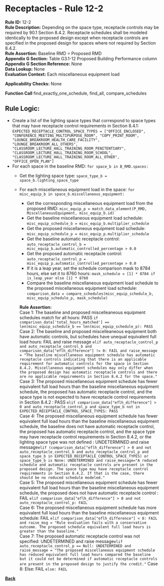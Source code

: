 # Receptacles - Rule 12-2
**Rule ID:** 12-2  
**Rule Description:** Depending on the space type, receptacle controls may be required by 90.1 Section 8.4.2. Receptacle schedules shall be modeled identically to the proposed design except when receptacle controls are specified in the proposed design for spaces where not required by Section 8.4.2.  
**Rule Assertion:** Baseline RMD = Proposed RMD  
**Appendix G Section:** Table G3.1-12 Proposed Building Performance column  
**Appendix G Section Reference:** None  
**Data Lookup:** None  
**Evaluation Context:** Each miscellaneous equipment load

**Applicability Checks:** None

**Function Call**
find_exactly_one_schedule, find_all, compare_schedules


## Rule Logic:  
- Create a list of the lighting space types that correspond to space types that may have receptacle control requirements in Section 8.4.1: `EXPECTED_RECEPTACLE_CONTROL_SPACE_TYPES = ["OFFICE_ENCLOSED", "CONFERENCE_MEETING_MULTIPURPOSE_ROOM", "COPY_PRINT_ROOM", "LOUNGE_BREAKROOM_HEALTH_CARE_FACILITY", "LOUNGE_BREAKROOM_ALL_OTHERS", "CLASSROOM_LECTURE_HALL_TRAINING_ROOM_PENITENTIARY", "CLASSROOM_LECTURE_HALL_TRAINING_ROOM_SCHOOL", "CLASSROOM_LECTURE_HALL_TRAINING_ROOM_ALL_OTHER", "OFFICE_OPEN_PLAN"]`  
- For each space in the baseline RMD: `for space_b in B_RMD.spaces:`  
  - Get the lighting space type: `space_type_b = space_b.lighting_space_type`
  - For each miscellaneous equipment load in the space: `for misc_equip_b in space_b.miscellaneous_equipment:`
    - Get the corresponding miscellaneous equipment load from the proposed RMD: `misc_equip_p = match_data_element(P_RMD, MiscellaneousEquipment, misc_equip_b.id)`
    - Get the baseline miscellaneous equipment load schedule: `misc_equip_schedule_b = misc_equip_b.multiplier_schedule`
    - Get the proposed miscellaneous equipment load schedule: `misc_equip_schedule_p = misc_equip_p.multiplier_schedule`
    - Get the baseline automatic receptacle control: `auto_receptacle_control_b = misc_equip_b.automatic_controlled_percentage > 0.0`
    - Get the proposed automatic receptacle control: `auto_receptacle_control_p = misc_equip_p.automatic_controlled_percentage > 0.0`
    - If it is a leap year, set the schedule comparison mask to 8784 hours, else set it to 8760 hours: `mask_schedule = [1] * 8784 if is_leap_year else [1] * 8760`
    - Compare the baseline miscellaneous equipment load schedule to the proposed miscellaneous equipment load schedule: `comparison_data = compare_schedules(misc_equip_schedule_b, misc_equip_schedule_p, mask_schedule)`
    
    **Rule Assertion:**  
      Case 1: The baseline and proposed miscelleaneous equipment schedules match for all hours: PASS `if comparison_data['total_hours_matched'] == len(misc_equip_schedule_b == len(misc_equip_schedule_p): PASS`   
      Case 2: The baseline and proposed miscelleaneous equipment both have automatic controls, but schedules have unequal equivalent full load hours: FAIL and raise message `elif auto_receptacle_control_p and auto_receptacle_control_b and comparison_data["eflh_difference"] != 0: FAIL and raise_message = "The baseline miscellaneous equipment schedule has automatic receptacle controls indicating that there is an applicable requirement for automatic controls for the space in Section 8.4.2. Miscellaneous equipment schedules may only differ when the proposed design has automatic receptacle controls and there are no applicable requirements in Section 8.4.2 for the space."`  
      Case 3: The proposed miscellaneous equipment schedule has fewer equivalent full load hours than the baseline miscellaneous equipment schedule, the proposed has automatic receptacle control, and the space type is not expected to have receptacle control requirements in Section 8.4.2 : PASS `elif comparison_data["eflh_difference"] > 0 and auto_receptacle_control_p and space_type_b not in EXPECTED_RECEPTACLE_CONTROL_SPACE_TYPES: PASS`  
      Case 4: The proposed miscellaneous equipment schedule has fewer equivalent full load hours than the baseline miscellaneous equipment schedule, the baseline does not have automatic receptacle control, the proposed has automatic receptacle control, and the space type may have receptacle control requirements in Section 8.4.2, or the lighting space type was not defined : UNDETERMINED and raise message`elif (comparison_data["eflh_difference"] > 0 and not auto_receptacle_control_b and auto_receptacle_control_p and space_type_b in EXPECTED_RECEPTACLE_CONTROL_SPACE_TYPES) or space_type_b is None: UNDETERMINED and raise_message="A reduced schedule and automatic receptacle controls are present in the proposed design. The space type may have receptacle control requirements in Section 8.4.2. If that is the case, there should be no reduced schedule modeled."`  
      Case 5: The proposed miscellaneous equipment schedule has fewer equivalent full load hours than the baseline miscellaneous equipment schedule, the proposed does not have automatic receptacle control : FAIL `elif comparison_data["eflh_difference"] > 0 and not auto_receptacle_control_p: FAIL`  
      Case 6: The proposed miscellaneous equipment schedule has more equivalent full load hours than the baseline miscellaneous equipment schedule: FAIL `elif comparison_data["eflh_difference"] < 0: FAIL and raise_msg = "Rule evaluation fails with a conservative outcome. The proposed schedule equivalent full load hours is greater than the baseline."`  
      Case 7: The proposed automatic receptacle control was not specified: UNDETERMINED and raise message`elif auto_receptacle_control_p == Null: UNDETERMINED and raise_message = "The proposed miscellaneous equipment schedule has reduced equivalent full load hours compared the baseline but it could not be determined if automatic receptacle controls are present in the proposed design to justify the credit."`
      Case 8: Else: FAIL `else: FAIL`  


**[Back](../_toc.md)**
